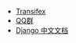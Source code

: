 * [Transifex](https://www.transifex.com/django/django-docs/)
* [QQ群](https://jq.qq.com/?_wv=1027&k=5sBowDu)
* [Django 中文文档](https://docs.djangoproject.com/zh-hans/3.0/)